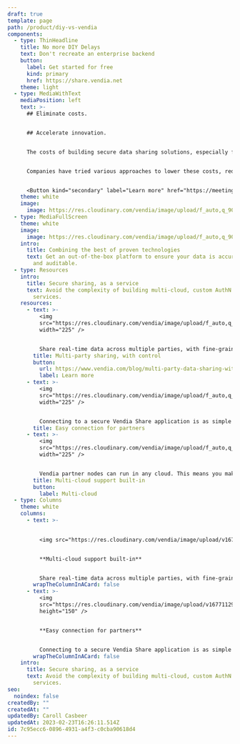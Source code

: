 ```yaml
---
draft: true
template: page
path: /product/diy-vs-vendia
components:
  - type: ThinHeadline
    title: No more DIY Delays
    text: Don't recreate an enterprise backend
    button:
      label: Get started for free
      kind: primary
      href: https://share.vendia.net
    theme: light
  - type: MediaWithText
    mediaPosition: left
    text: >-
      ## Eliminate costs.


      ## Accelerate innovation.


      The costs of building secure data sharing solutions, especially for point-to-point APIs between partners, are staggering.


      Companies have tried various approaches to lower these costs, reduce risks, and improve time to market for IT projects. Creating solutions that can share real-time data across applications, companies, clouds, geographies, and IT stacks is both difficult and costly and, at the same time, incredibly repetitive.


      <Button kind="secondary" label="Learn more" href="https://meetings.hubspot.com/tim-zonca/contact-an-expert" />
    theme: white
    image:
      image: https://res.cloudinary.com/vendia/image/upload/f_auto,q_90/v1671581338/Website/Iso/Launch-4_viwhxa.png
  - type: MediaFullScreen
    theme: white
    image:
      image: https://res.cloudinary.com/vendia/image/upload/f_auto,q_90/v1677028054/Website/Misc%20website%20images/Vendia_vs._Other_Solutions_chj1zi.png
    intro:
      title: Combining the best of proven technologies
      text: Get an out-of-the-box platform to ensure your data is accurate, compliant,
        and auditable.
  - type: Resources
    intro:
      title: Secure sharing, as a service
      text: Avoid the complexity of building multi-cloud, custom AuthN and AuthZ
        services.
    resources:
      - text: >-
          <img
          src="https://res.cloudinary.com/vendia/image/upload/f_auto,q_90/v1674599451/Website/Iso/Security_hviynh.png"  class="image-float-center"
          width="225" />


          Share real-time data across multiple parties, with fine-grained access control that ensures the right partners see the right data at the right time.
        title: Multi-party sharing, with control
        button:
          url: https://www.vendia.com/blog/multi-party-data-sharing-with-control
          label: Learn more
      - text: >-
          <img
          src="https://res.cloudinary.com/vendia/image/upload/f_auto,q_90/v1677112998/Website/Iso/Teamwork_puzzle_n1bupv.png"  class="image-float-center"
          width="225" />


          Connecting to a secure Vendia Share application is as simple as scanning a QR code. Invite partners to a Vendia partner network with a click from an email, or a scan from a phone.
        title: Easy connection for partners
      - text: >-
          <img
          src="https://res.cloudinary.com/vendia/image/upload/f_auto,q_90/v1677113637/Website/Iso/Cloud_pqpzk5.png"  class="image-float-left"
          width="225" />


          Vendia partner nodes can run in any cloud. This means you make it easy to include any partner, in any region, on any cloud – without having to build and run multi-cloud infrastructure.
        title: Multi-cloud support built-in
        button:
          label: Multi-cloud
  - type: Columns
    theme: white
    columns:
      - text: >-
          

          <img src="https://res.cloudinary.com/vendia/image/upload/v1674599451/Website/Iso/Security_hviynh.png" alt="Security image" class="image-float-center" width="210" />


          **Multi-cloud support built-in**


          Share real-time data across multiple parties, with fine-grained access control that ensures the right partners see the right data at the right time.
        wrapTheColumnInACard: false
      - text: >-
          <img
          src="https://res.cloudinary.com/vendia/image/upload/v1677112998/Website/Iso/Teamwork_puzzle_n1bupv.png"  class="image-float-center"
          height="150" />


          **Easy connection for partners**


          Connecting to a secure Vendia Share application is as simple as scanning a QR code. Invite partners to a Vendia partner network with a click from an email, or a scan from a phone.
        wrapTheColumnInACard: false
    intro:
      title: Secure sharing, as a service
      text: Avoid the complexity of building multi-cloud, custom AuthN and AuthZ
        services.
seo:
  noindex: false
createdBy: ""
createdAt: ""
updatedBy: Caroll Casbeer
updatedAt: 2023-02-23T16:26:11.514Z
id: 7c95ecc6-0896-4931-a4f3-c0cba90618d4
---
```

